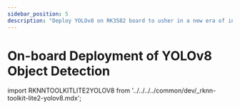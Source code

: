 ```yaml
---
sidebar_position: 5
description: "Deploy YOLOv8 on RK3582 board to usher in a new era of intelligent object detection, where technology and humanity perfectly blend in precise recognition"
---
```


# On-board Deployment of YOLOv8 Object Detection

import RKNNTOOLKITLITE2YOLOV8 from '../../../../common/dev/\_rknn-toolkit-lite2-yolov8.mdx';

<RKNNTOOLKITLITE2YOLOV8 />
